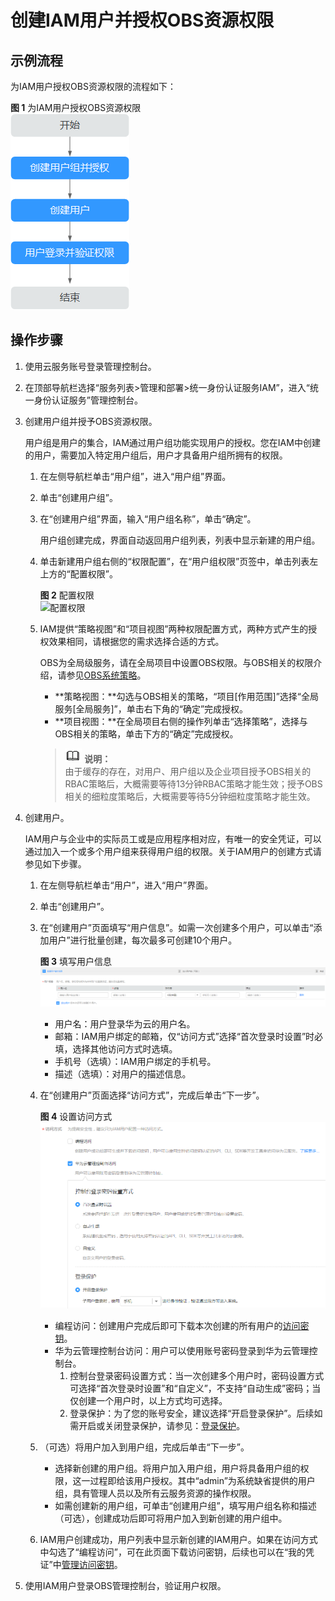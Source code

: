 # 创建IAM用户并授权OBS资源权限<a name="obs_03_0122"></a>

## 示例流程<a name="section35143124418"></a>

为IAM用户授权OBS资源权限的流程如下：

**图 1**  为IAM用户授权OBS资源权限<a name="fig292324264713"></a>  
![](figures/为IAM用户授权OBS资源权限.png "为IAM用户授权OBS资源权限")

## 操作步骤<a name="section2074420567337"></a>

1.  使用云服务账号登录管理控制台。
2.  在顶部导航栏选择“服务列表\>管理和部署\>统一身份认证服务IAM”，进入“统一身份认证服务”管理控制台。
3.  创建用户组并授予OBS资源权限。

    用户组是用户的集合，IAM通过用户组功能实现用户的授权。您在IAM中创建的用户，需要加入特定用户组后，用户才具备用户组所拥有的权限。

    1.  在左侧导航栏单击“用户组”，进入“用户组”界面。
    2.  单击“创建用户组”。
    3.  在“创建用户组”界面，输入“用户组名称”，单击“确定”。

        用户组创建完成，界面自动返回用户组列表，列表中显示新建的用户组。

    4.  单击新建用户组右侧的“权限配置”，在“用户组权限”页签中，单击列表左上方的“配置权限”。

        **图 2**  配置权限<a name="fig115430393335"></a>  
        ![](figures/配置权限.png "配置权限")

    5.  IAM提供“策略视图”和“项目视图”两种权限配置方式，两种方式产生的授权效果相同，请根据您的需求选择合适的方式。

        OBS为全局级服务，请在全局项目中设置OBS权限。与OBS相关的权限介绍，请参见[OBS系统策略](https://support.huaweicloud.com/productdesc-obs/obs_03_0045.html#section0)。

        -   **策略视图：**勾选与OBS相关的策略，“项目\[作用范围\]”选择“全局服务\[全局服务\]”，单击右下角的“确定”完成授权。
        -   **项目视图：**在全局项目右侧的操作列单击“选择策略”，选择与OBS相关的策略，单击下方的“确定”完成授权。

        >![](public_sys-resources/icon-note.gif) **说明：**   
        >由于缓存的存在，对用户、用户组以及企业项目授予OBS相关的RBAC策略后，大概需要等待13分钟RBAC策略才能生效；授予OBS相关的细粒度策略后，大概需要等待5分钟细粒度策略才能生效。  


4.  创建用户。

    IAM用户与企业中的实际员工或是应用程序相对应，有唯一的安全凭证，可以通过加入一个或多个用户组来获得用户组的权限。关于IAM用户的创建方式请参见如下步骤。

    1.  在左侧导航栏单击“用户”，进入“用户”界面。
    2.  单击“创建用户”。
    3.  在“创建用户”页面填写“用户信息”。如需一次创建多个用户，可以单击“添加用户”进行批量创建，每次最多可创建10个用户。

        **图 3**  填写用户信息<a name="fig967895416424"></a>  
        ![](figures/填写用户信息.png "填写用户信息")

        -   用户名：用户登录华为云的用户名。
        -   邮箱：IAM用户绑定的邮箱，仅“访问方式”选择“首次登录时设置”时必填，选择其他访问方式时选填。
        -   手机号（选填）：IAM用户绑定的手机号。
        -   描述（选填）：对用户的描述信息。

    4.  在“创建用户”页面选择“访问方式”，完成后单击“下一步”。

        **图 4**  设置访问方式<a name="fig473066184417"></a>  
        ![](figures/设置访问方式.png "设置访问方式")

        -   编程访问：创建用户完成后即可下载本次创建的所有用户的[访问密钥](https://support.huaweicloud.com/usermanual-ca/zh-cn_topic_0046606340.html)。
        -   华为云管理控制台访问：用户可以使用账号密码登录到华为云管理控制台。
            1.  控制台登录密码设置方式：当一次创建多个用户时，密码设置方式可选择“首次登录时设置”和“自定义”，不支持“自动生成”密码；当仅创建一个用户时，以上方式均可选择。
            2.  登录保护：为了您的账号安全，建议选择“开启登录保护”。后续如需开启或关闭登录保护，请参见：[登录保护](https://support.huaweicloud.com/usermanual-iam/zh-cn_topic_0079477316.html)。

    5.  （可选）将用户加入到用户组，完成后单击“下一步”。
        -   选择新创建的用户组。将用户加入用户组，用户将具备用户组的权限，这一过程即给该用户授权。其中“admin”为系统缺省提供的用户组，具有管理人员以及所有云服务资源的操作权限。
        -   如需创建新的用户组，可单击“创建用户组”，填写用户组名称和描述（可选），创建成功后即可将用户加入到新创建的用户组中。

    6.  IAM用户创建成功，用户列表中显示新创建的IAM用户。如果在访问方式中勾选了“编程访问”，可在此页面下载访问密钥，后续也可以在“我的凭证”中[管理访问密钥](https://support.huaweicloud.com/usermanual-ca/zh-cn_topic_0046606340.html)。

5.  使用IAM用户登录OBS管理控制台，验证用户权限。

